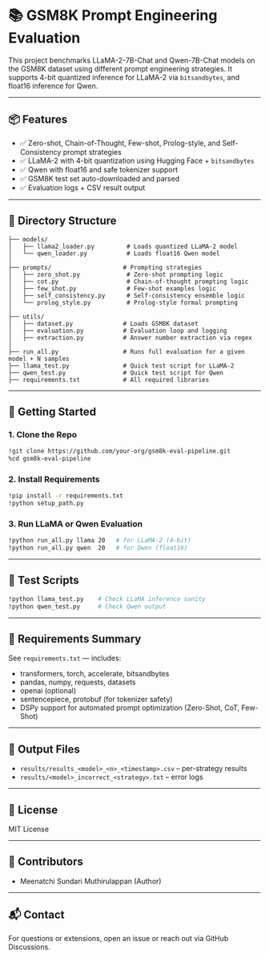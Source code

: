 # 📚 GSM8K Prompt Engineering Evaluation

This project benchmarks LLaMA-2-7B-Chat and Qwen-7B-Chat models on the GSM8K dataset using different prompt engineering strategies. It supports 4-bit quantized inference for LLaMA-2 via `bitsandbytes`, and float16 inference for Qwen.

---

## 📦 Features

* ✅ Zero-shot, Chain-of-Thought, Few-shot, Prolog-style, and Self-Consistency prompt strategies
* ✅ LLaMA-2 with 4-bit quantization using Hugging Face + `bitsandbytes`
* ✅ Qwen with float16 and safe tokenizer support
* ✅ GSM8K test set auto-downloaded and parsed
* ✅ Evaluation logs + CSV result output

---

## 📁 Directory Structure

```
├── models/
│   ├── llama2_loader.py         # Loads quantized LLaMA-2 model
│   └── qwen_loader.py           # Loads float16 Qwen model
│
├── prompts/                    # Prompting strategies
│   ├── zero_shot.py             # Zero-shot prompting logic
│   ├── cot.py                   # Chain-of-thought prompting logic
│   ├── few_shot.py              # Few-shot examples logic
│   ├── self_consistency.py      # Self-consistency ensemble logic
│   └── prolog_style.py          # Prolog-style formal prompting
│
├── utils/
│   ├── dataset.py              # Loads GSM8K dataset
│   ├── evaluation.py           # Evaluation loop and logging
│   ├── extraction.py           # Answer number extraction via regex
│
├── run_all.py                  # Runs full evaluation for a given model + N samples
├── llama_test.py               # Quick test script for LLaMA-2
├── qwen_test.py                # Quick test script for Qwen
├── requirements.txt            # All required libraries
```

---

## 🚀 Getting Started

### 1. Clone the Repo

```bash
!git clone https://github.com/your-org/gsm8k-eval-pipeline.git
%cd gsm8k-eval-pipeline
```

### 2. Install Requirements

```bash
!pip install -r requirements.txt
!python setup_path.py
```

### 3. Run LLaMA or Qwen Evaluation

```bash
!python run_all.py llama 20   # for LLaMA-2 (4-bit)
!python run_all.py qwen  20   # for Qwen (float16)
```

---

## 🧪 Test Scripts

```bash
!python llama_test.py    # Check LLaMA inference sanity
!python qwen_test.py     # Check Qwen output
```

---

## 🧠 Requirements Summary

See `requirements.txt` — includes:

* transformers, torch, accelerate, bitsandbytes
* pandas, numpy, requests, datasets
* openai (optional)
* sentencepiece, protobuf (for tokenizer safety)
* DSPy support for automated prompt optimization (Zero-Shot, CoT, Few-Shot)


---

## 📝 Output Files

* `results/results_<model>_<n>_<timestamp>.csv` – per-strategy results
* `results/<model>_incorrect_<strategy>.txt` – error logs

---

## 📌 License

MIT License

---

## 🤝 Contributors

* Meenatchi Sundari Muthirulappan (Author)
  
---

## 📬 Contact

For questions or extensions, open an issue or reach out via GitHub Discussions.
